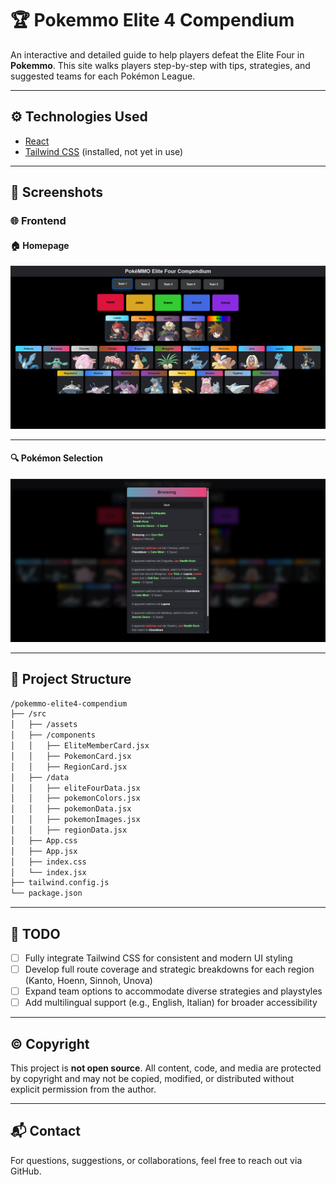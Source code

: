 # 🏆 Pokemmo Elite 4 Compendium

An interactive and detailed guide to help players defeat the Elite Four in **Pokemmo**.
This site walks players step-by-step with tips, strategies, and suggested teams for each Pokémon League.

---

## ⚙️ Technologies Used

* [React](https://reactjs.org/)
* [Tailwind CSS](https://tailwindcss.com/) (installed, not yet in use)

---

## 📸 Screenshots

### 🌐 Frontend

#### 🏠 Homepage

![Homepage Screenshot](./screenshots/frontend-home.png)

---

#### 🔍 Pokémon Selection

![Pokemon Selection Screenshot](./screenshots/pokemon-selection.png)

---

## 📁 Project Structure

```bash
/pokemmo-elite4-compendium
├── /src
│   ├── /assets
│   ├── /components
│   │   ├── EliteMemberCard.jsx
│   │   ├── PokemonCard.jsx
│   │   ├── RegionCard.jsx
│   ├── /data
│   │   ├── eliteFourData.jsx
│   │   ├── pokemonColors.jsx
│   │   ├── pokemonData.jsx
│   │   ├── pokemonImages.jsx
│   │   ├── regionData.jsx
│   ├── App.css
│   ├── App.jsx
│   ├── index.css
│   └── index.jsx
├── tailwind.config.js
└── package.json
```

---

## 🔮 TODO

* [ ] Fully integrate Tailwind CSS for consistent and modern UI styling
* [ ] Develop full route coverage and strategic breakdowns for each region (Kanto, Hoenn, Sinnoh, Unova)
* [ ] Expand team options to accommodate diverse strategies and playstyles
* [ ] Add multilingual support (e.g., English, Italian) for broader accessibility

---

## ©️ Copyright

This project is **not open source**.
All content, code, and media are protected by copyright and may not be copied, modified, or distributed without explicit permission from the author.

---

## 📬 Contact

For questions, suggestions, or collaborations, feel free to reach out via GitHub.
